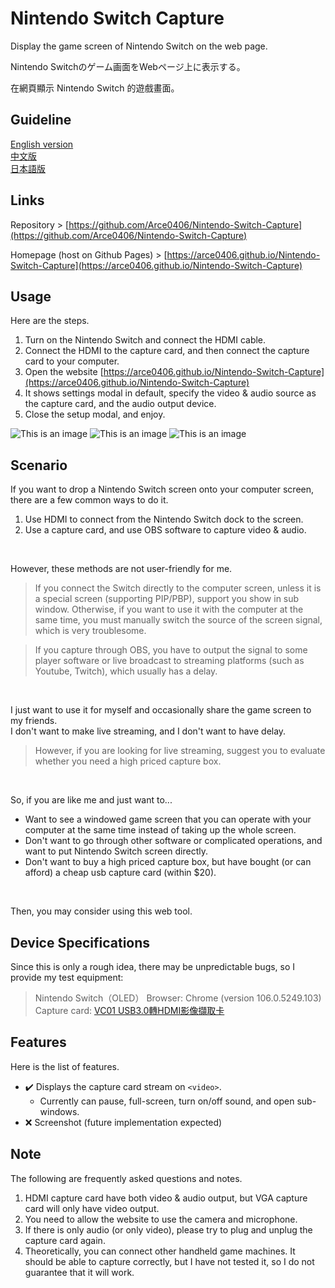 # Nintendo Switch Capture  

Display the game screen of Nintendo Switch on the web page.  
  
Nintendo Switchのゲーム画面をWebページ上に表示する。  
  
在網頁顯示 Nintendo Switch 的遊戲畫面。  
  
## Guideline

[English version](README-en.md)  
[中文版](README.md)  
[日本語版](README-jp.md)  
  
## Links

Repository > [https://github.com/Arce0406/Nintendo-Switch-Capture](https://github.com/Arce0406/Nintendo-Switch-Capture)  
  
Homepage (host on Github Pages) > [https://arce0406.github.io/Nintendo-Switch-Capture](https://arce0406.github.io/Nintendo-Switch-Capture)  


## Usage

Here are the steps. 

1. Turn on the Nintendo Switch and connect the HDMI cable.
2. Connect the HDMI to the capture card, and then connect the capture card to your computer.
3. Open the website [https://arce0406.github.io/Nintendo-Switch-Capture](https://arce0406.github.io/Nintendo-Switch-Capture)
4. It shows settings modal in default, specify the video & audio source as the capture card, and the audio output device. 
5. Close the setup modal, and enjoy.

![This is an image](https://arce0406.github.io/Nintendo-Switch-Capture/img/tutorial/nsc_1.png)
![This is an image](https://arce0406.github.io/Nintendo-Switch-Capture/img/tutorial/nsc_2.png)
![This is an image](https://arce0406.github.io/Nintendo-Switch-Capture/img/tutorial/nsc_3.png)

## Scenario

If you want to drop a Nintendo Switch screen onto your computer screen, there are a few common ways to do it.  

1. Use HDMI to connect from the Nintendo Switch dock to the screen.
2. Use a capture card, and use OBS software to capture video & audio.
  
<br>
  
However, these methods are not user-friendly for me.  
> If you connect the Switch directly to the computer screen, unless it is a special screen (supporting PIP/PBP), support you show in sub window. Otherwise, if you want to use it with the computer at the same time, you must manually switch the source of the screen signal, which is very troublesome.
  
> If you capture through OBS, you have to output the signal to some player software or live broadcast to streaming platforms (such as Youtube, Twitch), which usually has a delay.
  
<br>
  
I just want to use it for myself and occasionally share the game screen to my friends.  
I don't want to make live streaming, and I don't want to have delay.  
> However, if you are looking for live streaming, suggest you to evaluate whether you need a high priced capture box.
  
<br>
  
So, if you are like me and just want to...  

- Want to see a windowed game screen that you can operate with your computer at the same time instead of taking up the whole screen.
- Don't want to go through other software or complicated operations, and want to put Nintendo Switch screen directly.
- Don't want to buy a high priced capture box, but have bought (or can afford) a cheap usb capture card (within $20).
  
<br>
  
Then, you may consider using this web tool.  


## Device Specifications

Since this is only a rough idea, there may be unpredictable bugs, so I provide my test equipment:  
> Nintendo Switch（OLED）
> Browser: Chrome (version 106.0.5249.103)
> Capture card: [VC01 USB3.0轉HDMI影像擷取卡](https://24h.pchome.com.tw/prod/DCAX3W-A900EQPPF)


## Features

Here is the list of features.  

- :heavy_check_mark: Displays the capture card stream on `<video>`.  
    - Currently can pause, full-screen, turn on/off sound, and open sub-windows.  
- :x: Screenshot (future implementation expected)


## Note

The following are frequently asked questions and notes.  

1. HDMI capture card have both video & audio output, but VGA capture card will only have video output. 
2. You need to allow the website to use the camera and microphone. 
3. If there is only audio (or only video), please try to plug and unplug the capture card again.  
4. Theoretically, you can connect other handheld game machines. It should be able to capture correctly, but I have not tested it, so I do not guarantee that it will work.
